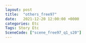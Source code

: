 ```yaml
---
layout: post
title:  "others_free97"
date:   2021-12-20 12:00:00 +0000
categories: Etc
Tags: Story Etc
SceneCode: ["scene_free97_q1_s20"]
---
```

